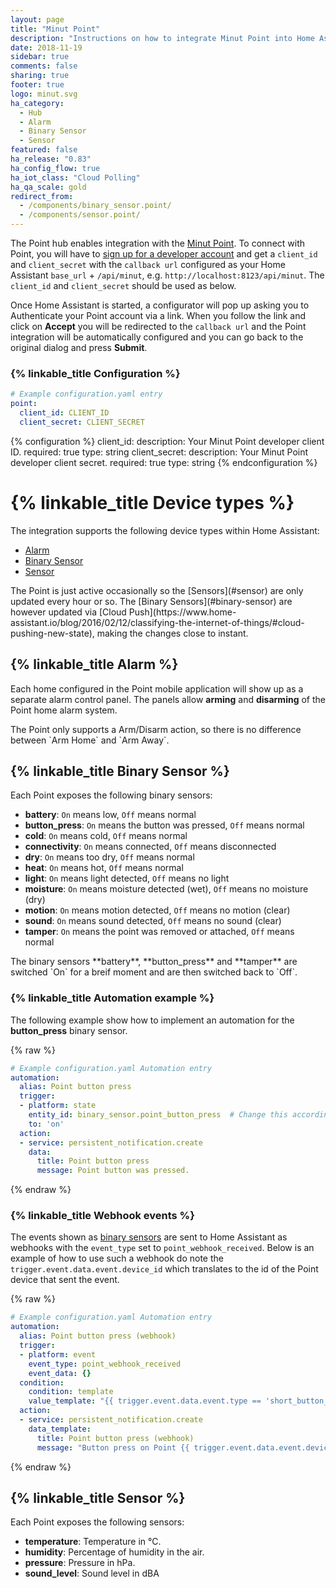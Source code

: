 ```yaml
---
layout: page
title: "Minut Point"
description: "Instructions on how to integrate Minut Point into Home Assistant."
date: 2018-11-19
sidebar: true
comments: false
sharing: true
footer: true
logo: minut.svg
ha_category:
  - Hub
  - Alarm
  - Binary Sensor
  - Sensor
featured: false
ha_release: "0.83"
ha_config_flow: true
ha_iot_class: "Cloud Polling"
ha_qa_scale: gold
redirect_from:
  - /components/binary_sensor.point/
  - /components/sensor.point/
---
```


The Point hub enables integration with the [Minut Point](https://minut.com/). To connect with Point, you will have to [sign up for a developer account](https://minut.com/community/developers/) and get a `client_id` and `client_secret` with the `callback url` configured as your Home Assistant `base_url` + `/api/minut`, e.g. `http://localhost:8123/api/minut`. The `client_id` and `client_secret` should be used as below.

Once Home Assistant is started, a configurator will pop up asking you to Authenticate your Point account via a link. When you follow the link and click on **Accept** you will be redirected to the `callback url` and the Point integration will be automatically configured and you can go back to the original dialog and press **Submit**.

### {% linkable_title Configuration %}

```yaml
# Example configuration.yaml entry
point:
  client_id: CLIENT_ID
  client_secret: CLIENT_SECRET
```

{% configuration %}
client_id:
  description: Your Minut Point developer client ID.
  required: true
  type: string
client_secret:
  description: Your Minut Point developer client secret.
  required: true
  type: string
{% endconfiguration %}

# {% linkable_title Device types %}

The integration supports the following device types within Home Assistant:
  - [Alarm](#alarm)
  - [Binary Sensor](#binary-sensor)
  - [Sensor](#sensor)

<p class='note'>
The Point is just active occasionally so the [Sensors](#sensor) are only updated every hour or so. The [Binary Sensors](#binary-sensor) are however updated via [Cloud Push](https://www.home-assistant.io/blog/2016/02/12/classifying-the-internet-of-things/#cloud-pushing-new-state), making the changes close to instant. 
</p>

## {% linkable_title Alarm %}

Each home configured in the Point mobile application will show up as a separate alarm control panel. The panels allow **arming** and **disarming** of the Point home alarm system.

<p class="note">
The Point only supports a Arm/Disarm action, so there is no difference between `Arm Home` and `Arm Away`.
</p>

## {% linkable_title Binary Sensor %}

Each Point exposes the following binary sensors:

- **battery**: `On` means low, `Off` means normal
- **button_press**: `On` means the button was pressed, `Off` means normal
- **cold**: `On` means cold, `Off` means normal
- **connectivity**: `On` means connected, `Off` means disconnected
- **dry**: `On` means too dry, `Off` means normal
- **heat**: `On` means hot, `Off` means normal
- **light**: `On` means light detected, `Off` means no light
- **moisture**: `On` means moisture detected (wet), `Off` means no moisture (dry)
- **motion**: `On` means motion detected, `Off` means no motion (clear)
- **sound**: `On` means sound detected, `Off` means no sound (clear)
- **tamper**: `On` means the point was removed or attached, `Off` means normal

<p class="note">
The binary sensors **battery**, **button_press** and **tamper** are switched `On` for a breif moment and are then switched back to `Off`.
</p>

### {% linkable_title Automation example %}

The following example show how to implement an automation for the **button_press** binary sensor.

{% raw %}
```yaml
# Example configuration.yaml Automation entry
automation:
  alias: Point button press
  trigger:
  - platform: state
    entity_id: binary_sensor.point_button_press  # Change this accordingly
    to: 'on'
  action:
  - service: persistent_notification.create
    data:
      title: Point button press
      message: Point button was pressed.
```
{% endraw %}

### {% linkable_title Webhook events %}

The events shown as [binary sensors](#binary-sensor) are sent to Home Assistant as webhooks with the `event_type` set to `point_webhook_received`. Below is an example of how to use such a webhook do note the `trigger.event.data.event.device_id` which translates to the id of the Point device that sent the event.

{% raw %}
```yaml
# Example configuration.yaml Automation entry
automation:
  alias: Point button press (webhook)
  trigger:
  - platform: event
    event_type: point_webhook_received
    event_data: {}
  condition:
    condition: template
    value_template: "{{ trigger.event.data.event.type == 'short_button_press' }}"
  action:
  - service: persistent_notification.create
    data_template:
      title: Point button press (webhook)
      message: "Button press on Point {{ trigger.event.data.event.device_id }}"
```
{% endraw %}

## {% linkable_title Sensor %}

Each Point exposes the following sensors:

- **temperature**: Temperature in °C.
- **humidity**: Percentage of humidity in the air.
- **pressure**: Pressure in hPa.
- **sound_level**: Sound level in dBA
